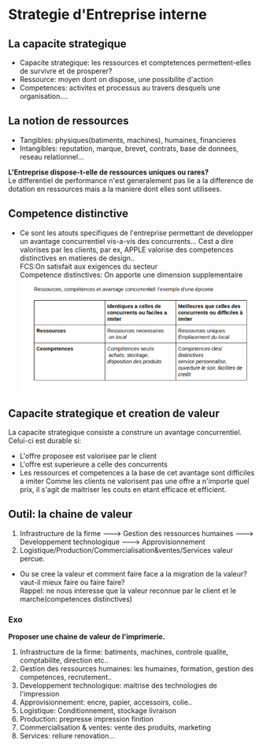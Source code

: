 # Strategie d'Entreprise interne
## La capacite strategique
- Capacite strategique: les ressources et comptetences permettent-elles de survivre et de prosperer?
- Ressource: moyen dont on dispose, une possibilite d'action
- Competences: activites et processus au travers desquels une organisation....

## La notion de ressources
- Tangibles: physiques(batiments, machines), humaines, financieres
- Intangibles: reputation, marque, brevet, contrats, base de donnees, reseau relationnel...

**L'Entreprise dispose-t-elle de ressources uniques ou rares?**   
Le differentiel de performance n'est generalement pas lie a la difference de dotation en ressources mais a la maniere dont elles sont utilisees.

## Competence distinctive
- Ce sont les atouts specifiques de l'entreprise permettant de developper un avantage concurrentiel vis-a-vis des concurrents... Cest a dire valorises par les clients, par ex, APPLE valorise des competences distinctives en matieres de design..    
FCS:On satisfait aux exigences du secteur   
Competence distinctives: On apporte une dimension supplementaire   
![](./comp_distinc.png)

## Capacite strategique et creation de valeur
La capacite strategique consiste a construre un avantage concurrentiel. Celui-ci est durable si:  
- L'offre proposee est valorisee par le client
- L'offre est superieure a celle des concurrents
- Les ressources et competences a la base de cet avantage sont difficiles a imiter
Comme les clients ne valorisent pas une offre a n'importe quel prix, il s'agit de maitriser les couts en etant efficace et efficient.

## Outil: la chaine de valeur
1.  Infrastructure de la firme ---> Gestion des ressources humaines ---> Developpement technologique ---> Approvisionnement
2. Logistique/Production/Commercialisation&ventes/Services valeur percue.    

- Ou se cree la valeur et comment faire face a la migration de la valeur? vaut-il mieux faire ou faire faire?    
Rappel: ne nous interesse que la valeur reconnue par le client et le marche(competences distinctives)

### Exo
**Proposer une chaine de valeur de l'imprimerie.**   
1. Infrastructure de la firme: batiments, machines, controle qualite, comptabilite, direction etc..
2. Gestion des ressources humaines: les humaines, formation, gestion des competences, recrutement..
3. Developpement technologique: maitrise des technologies de l'impression  
4. Approvisionnement: encre, papier, accessoirs, colie..
5. Logistique: Conditionnement, stockage livraison
6. Production: prepresse impression finition
7. Commercialisation & ventes: vente des produits, marketing
8. Services: reliure renovation...
